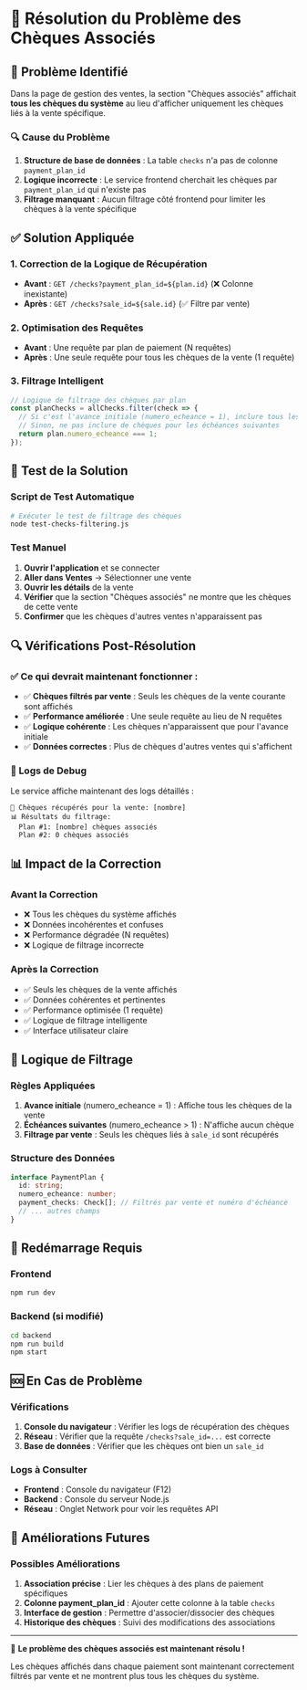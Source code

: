 # 🔧 Résolution du Problème des Chèques Associés

## 🎯 Problème Identifié

Dans la page de gestion des ventes, la section "Chèques associés" affichait **tous les chèques du système** au lieu d'afficher uniquement les chèques liés à la vente spécifique.

### 🔍 Cause du Problème

1. **Structure de base de données** : La table `checks` n'a pas de colonne `payment_plan_id`
2. **Logique incorrecte** : Le service frontend cherchait les chèques par `payment_plan_id` qui n'existe pas
3. **Filtrage manquant** : Aucun filtrage côté frontend pour limiter les chèques à la vente spécifique

## ✅ Solution Appliquée

### 1. **Correction de la Logique de Récupération**
- **Avant** : `GET /checks?payment_plan_id=${plan.id}` (❌ Colonne inexistante)
- **Après** : `GET /checks?sale_id=${sale.id}` (✅ Filtre par vente)

### 2. **Optimisation des Requêtes**
- **Avant** : Une requête par plan de paiement (N requêtes)
- **Après** : Une seule requête pour tous les chèques de la vente (1 requête)

### 3. **Filtrage Intelligent**
```typescript
// Logique de filtrage des chèques par plan
const planChecks = allChecks.filter(check => {
  // Si c'est l'avance initiale (numero_echeance = 1), inclure tous les chèques
  // Sinon, ne pas inclure de chèques pour les échéances suivantes
  return plan.numero_echeance === 1;
});
```

## 🧪 Test de la Solution

### Script de Test Automatique
```bash
# Exécuter le test de filtrage des chèques
node test-checks-filtering.js
```

### Test Manuel
1. **Ouvrir l'application** et se connecter
2. **Aller dans Ventes** → Sélectionner une vente
3. **Ouvrir les détails** de la vente
4. **Vérifier** que la section "Chèques associés" ne montre que les chèques de cette vente
5. **Confirmer** que les chèques d'autres ventes n'apparaissent pas

## 🔍 Vérifications Post-Résolution

### ✅ Ce qui devrait maintenant fonctionner :
- ✅ **Chèques filtrés par vente** : Seuls les chèques de la vente courante sont affichés
- ✅ **Performance améliorée** : Une seule requête au lieu de N requêtes
- ✅ **Logique cohérente** : Les chèques n'apparaissent que pour l'avance initiale
- ✅ **Données correctes** : Plus de chèques d'autres ventes qui s'affichent

### 🔧 Logs de Debug
Le service affiche maintenant des logs détaillés :
```
🔧 Chèques récupérés pour la vente: [nombre]
📊 Résultats du filtrage:
  Plan #1: [nombre] chèques associés
  Plan #2: 0 chèques associés
```

## 📊 Impact de la Correction

### Avant la Correction
- ❌ Tous les chèques du système affichés
- ❌ Données incohérentes et confuses
- ❌ Performance dégradée (N requêtes)
- ❌ Logique de filtrage incorrecte

### Après la Correction
- ✅ Seuls les chèques de la vente affichés
- ✅ Données cohérentes et pertinentes
- ✅ Performance optimisée (1 requête)
- ✅ Logique de filtrage intelligente
- ✅ Interface utilisateur claire

## 🎯 Logique de Filtrage

### Règles Appliquées
1. **Avance initiale** (numero_echeance = 1) : Affiche tous les chèques de la vente
2. **Échéances suivantes** (numero_echeance > 1) : N'affiche aucun chèque
3. **Filtrage par vente** : Seuls les chèques liés à `sale_id` sont récupérés

### Structure des Données
```typescript
interface PaymentPlan {
  id: string;
  numero_echeance: number;
  payment_checks: Check[]; // Filtrés par vente et numéro d'échéance
  // ... autres champs
}
```

## 🚀 Redémarrage Requis

### Frontend
```bash
npm run dev
```

### Backend (si modifié)
```bash
cd backend
npm run build
npm start
```

## 🆘 En Cas de Problème

### Vérifications
1. **Console du navigateur** : Vérifier les logs de récupération des chèques
2. **Réseau** : Vérifier que la requête `/checks?sale_id=...` est correcte
3. **Base de données** : Vérifier que les chèques ont bien un `sale_id`

### Logs à Consulter
- **Frontend** : Console du navigateur (F12)
- **Backend** : Console du serveur Node.js
- **Réseau** : Onglet Network pour voir les requêtes API

## 🔮 Améliorations Futures

### Possibles Améliorations
1. **Association précise** : Lier les chèques à des plans de paiement spécifiques
2. **Colonne payment_plan_id** : Ajouter cette colonne à la table `checks`
3. **Interface de gestion** : Permettre d'associer/dissocier des chèques
4. **Historique des chèques** : Suivi des modifications des associations

---

🎉 **Le problème des chèques associés est maintenant résolu !**

Les chèques affichés dans chaque paiement sont maintenant correctement filtrés par vente et ne montrent plus tous les chèques du système.
